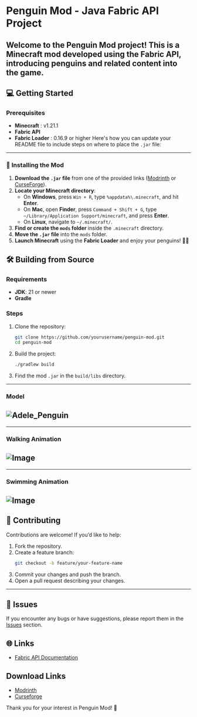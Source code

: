 
# Penguin Mod - Java Fabric API Project  

Welcome to the **Penguin Mod** project! This is a Minecraft mod developed using the Fabric API, introducing penguins and related content into the game.  
---
## 💻 **Getting Started**  
### Prerequisites  
- **Minecraft**  : v1.21.1 
- **Fabric API** 
- **Fabric Loader**  : 0.16.9 or higher
Here's how you can update your README file to include steps on where to place the `.jar` file:  

---

### 📂 **Installing the Mod**  
1. **Download the `.jar` file** from one of the provided links ([Modrinth](https://modrinth.com/mod/little-penguins) or [CurseForge](https://www.curseforge.com/minecraft/mc-mods/little-penguins)).  
2. **Locate your Minecraft directory**:  
   - On **Windows**, press `Win + R`, type `%appdata%\.minecraft`, and hit **Enter**.  
   - On **Mac**, open **Finder**, press `Command + Shift + G`, type `~/Library/Application Support/minecraft`, and press **Enter**.  
   - On **Linux**, navigate to `~/.minecraft/`.  
3. **Find or create the `mods` folder** inside the `.minecraft` directory.  
4. **Move the `.jar` file** into the `mods` folder.  
5. **Launch Minecraft** using the **Fabric Loader** and enjoy your penguins! 🐧🎉  




## 🛠️ **Building from Source**  

### Requirements  
- **JDK**: 21 or newer
- **Gradle**  

### Steps  
1. Clone the repository:  
   ```bash  
   git clone https://github.com/yourusername/penguin-mod.git  
   cd penguin-mod  
   ```  
2. Build the project:  
   ```bash  
   ./gradlew build  
   ```  
3. Find the mod `.jar` in the `build/libs` directory.  

---
### Model 
![Adele_Penguin](https://github.com/user-attachments/assets/13f55e22-b371-4891-a3b6-957ae9d60cee)
---
---
### Walking Animation
![Image](https://github.com/user-attachments/assets/f49b23af-065d-483f-9808-932eaf6bcd58)
---
---
### Swimming Animation
![Image](https://github.com/user-attachments/assets/11b0977f-fd08-4fd8-b5f1-80fd3f447ec3)
---
## 🤝 **Contributing**  
Contributions are welcome! If you’d like to help:  
1. Fork the repository.  
2. Create a feature branch:  
   ```bash  
   git checkout -b feature/your-feature-name  
   ```  
3. Commit your changes and push the branch.  
4. Open a pull request describing your changes.  

---

## 🐛 **Issues**  
If you encounter any bugs or have suggestions, please report them in the [Issues](https://github.com/PSB1234/Penguin_Mod/issues) section.  



## 🌐 **Links**  
- [Fabric API Documentation](https://fabricmc.net/)
## **Download Links**
- [Modrinth](https://modrinth.com/mod/little-penguins)
- [Curseforge](https://www.curseforge.com/minecraft/mc-mods/little-penguins)

Thank you for your interest in Penguin Mod! 🐧  
